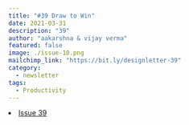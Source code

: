 ```yaml
---
title: "#39 Draw to Win"
date: 2021-03-31
description: "39"
author: "aakarshna & vijay verma"
featured: false
image: ./issue-10.png
mailchimp_link: "https://bit.ly/designletter-39"
category:
  - newsletter
tags:
  - Productivity
---
```

<li><a href="https://bit.ly/designletter-39">Issue 39</a></li>
